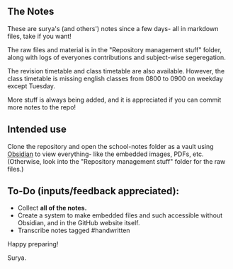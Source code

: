 ## The Notes
These are surya's (and others') notes since a few days- all in markdown files, take if you want!

The raw files and material is in the "Repository management stuff" folder, along with logs of everyones contributions and subject-wise segeregation.

The revision timetable and class timetable are also available. However, the class timetable is missing english classes from 0800 to 0900 on weekday except Tuesday.

More stuff is always being added, and it is appreciated if you can commit more notes to the repo!

## Intended use

Clone the repository and open the school-notes folder as a vault using [Obsidian](https://obsidian.md/) to view everything- like the embedded images, PDFs, etc. (Otherwise, look into the "Repository management stuff" folder for the raw files.)

## To-Do (inputs/feedback appreciated):
- Collect __all of the notes.__
- Create a system to make embedded files and such accessible without Obsidian, and in the GitHub website itself.
- Transcribe notes tagged #handwritten

Happy preparing!

Surya.
